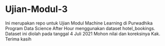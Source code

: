 # Ujian-Modul-3
Ini merupakan repo untuk Ujian Modul Machine Learning di Purwadhika Program Data Science After Hour menggunakan dataset hotel_bookings. Dataset ini diolah pada tanggal 4 Juli 2021
Mohon nilai dan koreksinya Kak. Terima kasih
